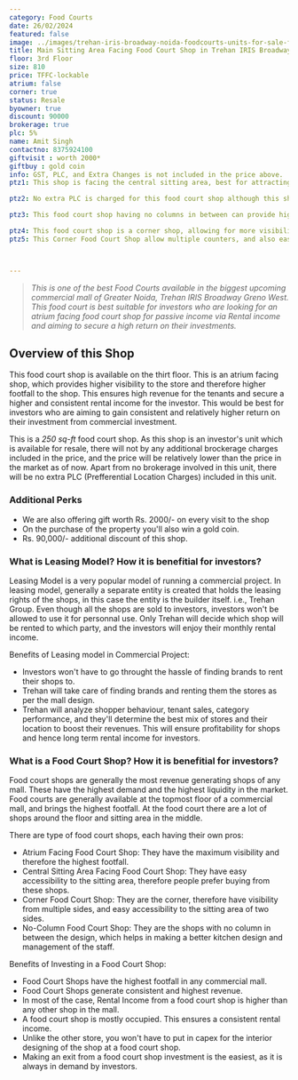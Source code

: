 ```yaml
---
category: Food Courts
date: 26/02/2024
featured: false
image: ../images/trehan-iris-broadway-noida-foodcourts-units-for-sale-ffs06.webp
title: Main Sitting Area Facing Food Court Shop in Trehan IRIS Broadway Noida
floor: 3rd Floor
size: 810
price: TFFC-lockable
atrium: false
corner: true
status: Resale
byowner: true
discount: 90000
brokerage: true
plc: 5%
name: Amit Singh
contactno: 8375924100
giftvisit : worth 2000*
giftbuy : gold coin
info: GST, PLC, and Extra Changes is not included in the price above.
ptz1: This shop is facing the central sitting area, best for attracting major crowd from the food court in Trehan IRIS Greno West.

ptz2: No extra PLC is charged for this food court shop although this shop is right in front of the central siting area of the food court.

ptz3: This food court shop having no columns in between can provide higher rental yield as its preferred for better kitchen planning and staff management.

ptz4: This food court shop is a corner shop, allowing for more visibility and therefore higher footfall
ptz5: This Corner Food Court Shop allow multiple counters, and also easy access to the sitting area in multiple directions.



---
```

> _This is one of the best Food Courts available in the biggest upcoming commercial mall of Greater Noida, Trehan IRIS Broadway Greno West. This food court is best suitable for investors who are looking for an atrium facing food court shop for passive income via Rental income and aiming to secure a high return on their investments._

## Overview of this Shop

This food court shop is available on the thirt floor. This is an atrium facing shop, which provides higher visibility to the store and therefore higher footfall to the shop. This ensures high revenue for the tenants and secure a higher and consistent rental income for the investor. This would be best for investors who are aiming to gain consistent and relatively higher return on their investment from commercial investment.

This is a _250 sq-ft_ food court shop. As this shop is an investor's unit which is available for resale, there will not by any additional brockerage charges included in the price, and the price will be relatively lower than the price in the market as of now. Apart from no brokerage involved in this unit, there will be no extra PLC (Prefferential Location Charges) included in this unit.

### Additional Perks
* We are also offering gift worth Rs. 2000/- on every visit to the shop
* On the purchase of the property you'll also win a gold coin.
* Rs. 90,000/- additional discount of this shop.

### What is Leasing Model? How it is benefitial for investors?
Leasing Model is a very popular model of running a commercial project. In leasing model, generally a separate entity is created that holds the leasing rights of the shops, in this case the entity is the builder itself. i.e., Trehan Group. Even though all the shops are sold to investors, investors won't be allowed to use it for personnal use. Only Trehan will decide which shop will be rented to which party, and the investors will enjoy their monthly rental income.

Benefits of Leasing model in Commercial Project:
* Investors won't have to go throught the hassle of finding brands to rent their shops to.
* Trehan will take care of finding brands and renting them the stores as per the mall design.
* Trehan will analyze shopper behaviour, tenant sales, category performance, and they'll determine the best mix of stores and their location to boost their revenues. This will ensure profitability for shops and hence long term rental income for investors.

### What is a Food Court Shop? How it is benefitial for investors?
Food court shops are generally the most revenue generating shops of any mall. These have the highest demand and the highest liquidity in the market. Food courts are generally available at the topmost floor of a commercial mall, and brings the highest footfall. At the food court there are a lot of shops around the floor and sitting area in the middle. 

There are type of food court shops, each having their own pros:
* Atrium Facing Food Court Shop: They have the maximum visibility and therefore the highest footfall.
* Central Sitting Area Facing Food Court Shop: They have easy accessibility to the sitting area, therefore people prefer buying from these shops.
* Corner Food Court Shop: They are the corner, therefore have visibility from multiple sides, and easy accessibility to the sitting area of two sides.
* No-Column Food Court Shop: They are the shops with no column in between the design, which helps in making a better kitchen design and management of the staff.

Benefits of Investing in a Food Court Shop:
* Food Court Shops have the highest footfall in any commercial mall.
* Food Court Shops generate consistent and highest revenue.
* In most of the case, Rental Income from a food court shop is higher than any other shop in the mall.
* A food court shop is mostly occupied. This ensures a consistent rental income.
* Unlike the other store, you won't have to put in capex for the interior designing of the shop at a food court shop.
* Making an exit from a food court shop investment is the easiest, as it is always in demand by investors.